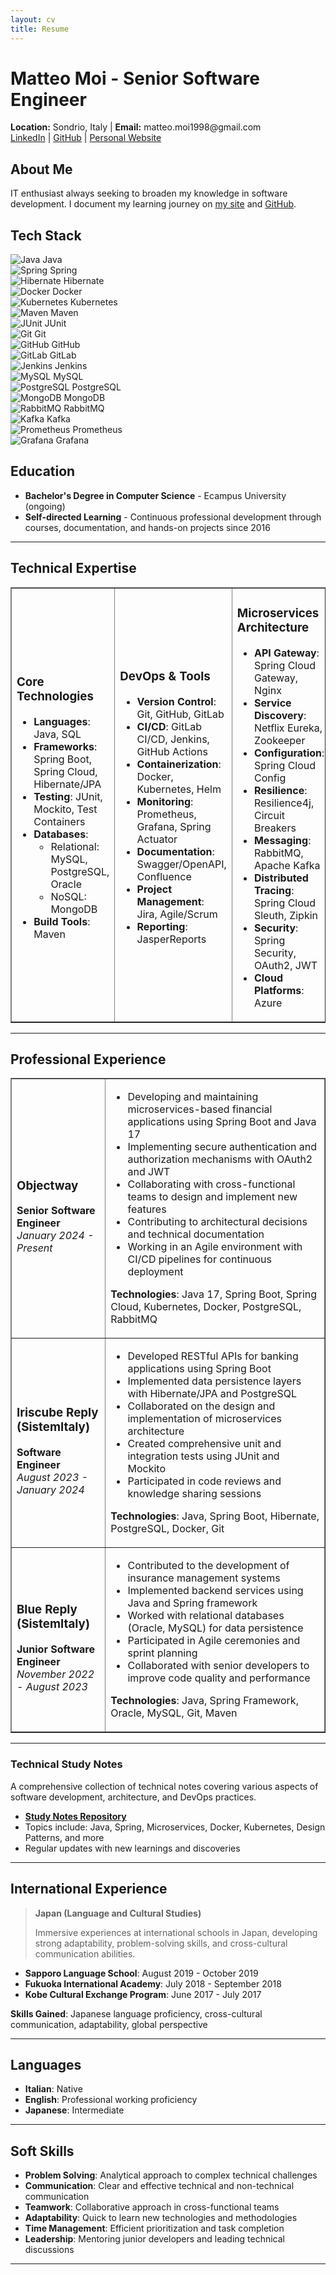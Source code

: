 ```yaml
---
layout: cv
title: Resume
---
```


# Matteo Moi - Senior Software Engineer


<div class="cv-header">
  <strong>Location:</strong> Sondrio, Italy | <strong>Email:</strong> matteo.moi1998@gmail.com<br/>
  <a href="https://www.linkedin.com/in/matteo-moi/">LinkedIn</a> |
  <a href="https://github.com/Jok98">GitHub</a> |
  <a href="https://jok98.github.io">Personal Website</a>
</div>

## About Me
IT enthusiast always seeking to broaden my knowledge in software development. I document my learning journey on [my site](https://jok98.github.io) and [GitHub](https://github.com/Jok98/Jok98.github.io).

## Tech Stack

<div class="tech-grid">
  <div class="tech-item">
    <img src="https://raw.githubusercontent.com/devicons/devicon/master/icons/java/java-original.svg" alt="Java"/>
    <span>Java</span>
  </div>
  <div class="tech-item">
    <img src="https://raw.githubusercontent.com/devicons/devicon/master/icons/spring/spring-original.svg" alt="Spring"/>
    <span>Spring</span>
  </div>
  <div class="tech-item">
    <img src="https://raw.githubusercontent.com/devicons/devicon/master/icons/hibernate/hibernate-plain.svg" alt="Hibernate"/>
    <span>Hibernate</span>
  </div>
  <div class="tech-item">
    <img src="https://raw.githubusercontent.com/devicons/devicon/master/icons/docker/docker-original.svg" alt="Docker"/>
    <span>Docker</span>
  </div>
  <div class="tech-item">
    <img src="https://raw.githubusercontent.com/devicons/devicon/master/icons/kubernetes/kubernetes-plain.svg" alt="Kubernetes"/>
    <span>Kubernetes</span>
  </div>
  <div class="tech-item">
    <img src="https://raw.githubusercontent.com/devicons/devicon/master/icons/maven/maven-original.svg" alt="Maven"/>
    <span>Maven</span>
  </div>
  <div class="tech-item">
    <img src="https://raw.githubusercontent.com/devicons/devicon/master/icons/junit/junit-plain.svg" alt="JUnit"/>
    <span>JUnit</span>
  </div>
  <div class="tech-item">
    <img src="https://raw.githubusercontent.com/devicons/devicon/master/icons/git/git-original.svg" alt="Git"/>
    <span>Git</span>
  </div>
  <div class="tech-item">
    <img src="https://raw.githubusercontent.com/devicons/devicon/master/icons/github/github-original.svg" alt="GitHub"/>
    <span>GitHub</span>
  </div>
  <div class="tech-item">
    <img src="https://raw.githubusercontent.com/devicons/devicon/master/icons/gitlab/gitlab-original.svg" alt="GitLab"/>
    <span>GitLab</span>
  </div>
  <div class="tech-item">
    <img src="https://raw.githubusercontent.com/devicons/devicon/master/icons/jenkins/jenkins-original.svg" alt="Jenkins"/>
    <span>Jenkins</span>
  </div>
  <div class="tech-item">
    <img src="https://raw.githubusercontent.com/devicons/devicon/master/icons/mysql/mysql-original.svg" alt="MySQL"/>
    <span>MySQL</span>
  </div>
  <div class="tech-item">
    <img src="https://raw.githubusercontent.com/devicons/devicon/master/icons/postgresql/postgresql-original.svg" alt="PostgreSQL"/>
    <span>PostgreSQL</span>
  </div>
  <div class="tech-item">
    <img src="https://raw.githubusercontent.com/devicons/devicon/master/icons/mongodb/mongodb-original.svg" alt="MongoDB"/>
    <span>MongoDB</span>
  </div>
  <div class="tech-item">
    <img src="https://raw.githubusercontent.com/devicons/devicon/master/icons/rabbitmq/rabbitmq-original.svg" alt="RabbitMQ"/>
    <span>RabbitMQ</span>
  </div>
  <div class="tech-item">
    <img src="https://raw.githubusercontent.com/devicons/devicon/master/icons/apachekafka/apachekafka-original.svg" alt="Kafka"/>
    <span>Kafka</span>
  </div>
  <div class="tech-item">
    <img src="https://raw.githubusercontent.com/devicons/devicon/master/icons/prometheus/prometheus-original.svg" alt="Prometheus"/>
    <span>Prometheus</span>
  </div>
  <div class="tech-item">
    <img src="https://raw.githubusercontent.com/devicons/devicon/master/icons/grafana/grafana-original.svg" alt="Grafana"/>
    <span>Grafana</span>
  </div>
</div>

## Education

- **Bachelor's Degree in Computer Science** - Ecampus University (ongoing)
- **Self-directed Learning** - Continuous professional development through courses, documentation, and hands-on projects since 2016

---

## Technical Expertise

<table border="1">
  <tr>
    <td width="33%">
      <h3>Core Technologies</h3>
      <ul>
        <li><strong>Languages</strong>: Java, SQL</li>
        <li><strong>Frameworks</strong>: Spring Boot, Spring Cloud, Hibernate/JPA</li>
        <li><strong>Testing</strong>: JUnit, Mockito, Test Containers</li>
        <li><strong>Databases</strong>:
          <ul>
            <li>Relational: MySQL, PostgreSQL, Oracle</li>
            <li>NoSQL: MongoDB</li>
          </ul>
        </li>
        <li><strong>Build Tools</strong>: Maven</li>
      </ul>
    </td>
    <td width="33%">
      <h3>DevOps &amp; Tools</h3>
      <ul>
        <li><strong>Version Control</strong>: Git, GitHub, GitLab</li>
        <li><strong>CI/CD</strong>: GitLab CI/CD, Jenkins, GitHub Actions</li>
        <li><strong>Containerization</strong>: Docker, Kubernetes, Helm</li>
        <li><strong>Monitoring</strong>: Prometheus, Grafana, Spring Actuator</li>
        <li><strong>Documentation</strong>: Swagger/OpenAPI, Confluence</li>
        <li><strong>Project Management</strong>: Jira, Agile/Scrum</li>
        <li><strong>Reporting</strong>: JasperReports</li>
      </ul>
    </td>
    <td width="33%">
      <h3>Microservices Architecture</h3>
      <ul>
        <li><strong>API Gateway</strong>: Spring Cloud Gateway, Nginx</li>
        <li><strong>Service Discovery</strong>: Netflix Eureka, Zookeeper</li>
        <li><strong>Configuration</strong>: Spring Cloud Config</li>
        <li><strong>Resilience</strong>: Resilience4j, Circuit Breakers</li>
        <li><strong>Messaging</strong>: RabbitMQ, Apache Kafka</li>
        <li><strong>Distributed Tracing</strong>: Spring Cloud Sleuth, Zipkin</li>
        <li><strong>Security</strong>: Spring Security, OAuth2, JWT</li>
        <li><strong>Cloud Platforms</strong>: Azure</li>
      </ul>
    </td>
  </tr>
</table>

---

## Professional Experience

<table border="1">
  <tr>
    <td width="30%">
      <h3>Objectway</h3>
      <strong>Senior Software Engineer</strong><br/>
      <em>January 2024 - Present</em>
    </td>
    <td width="70%">
      <ul>
        <li>Developing and maintaining microservices-based financial applications using Spring Boot and Java 17</li>
        <li>Implementing secure authentication and authorization mechanisms with OAuth2 and JWT</li>
        <li>Collaborating with cross-functional teams to design and implement new features</li>
        <li>Contributing to architectural decisions and technical documentation</li>
        <li>Working in an Agile environment with CI/CD pipelines for continuous deployment</li>
      </ul>
      <p><strong>Technologies</strong>: Java 17, Spring Boot, Spring Cloud, Kubernetes, Docker, PostgreSQL, RabbitMQ</p>
    </td>
  </tr>
  <tr>
    <td>
      <h3>Iriscube Reply (SistemItaly)</h3>
      <strong>Software Engineer</strong><br/>
      <em>August 2023 - January 2024</em>
    </td>
    <td>
      <ul>
        <li>Developed RESTful APIs for banking applications using Spring Boot</li>
        <li>Implemented data persistence layers with Hibernate/JPA and PostgreSQL</li>
        <li>Collaborated on the design and implementation of microservices architecture</li>
        <li>Created comprehensive unit and integration tests using JUnit and Mockito</li>
        <li>Participated in code reviews and knowledge sharing sessions</li>
      </ul>
      <p><strong>Technologies</strong>: Java, Spring Boot, Hibernate, PostgreSQL, Docker, Git</p>
    </td>
  </tr>
  <tr>
    <td>
      <h3>Blue Reply (SistemItaly)</h3>
      <strong>Junior Software Engineer</strong><br/>
      <em>November 2022 - August 2023</em>
    </td>
    <td>
      <ul>
        <li>Contributed to the development of insurance management systems</li>
        <li>Implemented backend services using Java and Spring framework</li>
        <li>Worked with relational databases (Oracle, MySQL) for data persistence</li>
        <li>Participated in Agile ceremonies and sprint planning</li>
        <li>Collaborated with senior developers to improve code quality and performance</li>
      </ul>
      <p><strong>Technologies</strong>: Java, Spring Framework, Oracle, MySQL, Git, Maven</p>
    </td>
  </tr>
</table>

---

### Technical Study Notes
A comprehensive collection of technical notes covering various aspects of software development, architecture, and DevOps practices.

- **[Study Notes Repository](https://github.com/Jok98/Jok98.github.io/tree/main/notes/dev)**
- Topics include: Java, Spring, Microservices, Docker, Kubernetes, Design Patterns, and more
- Regular updates with new learnings and discoveries

---

## International Experience

> **Japan (Language and Cultural Studies)**
>
> Immersive experiences at international schools in Japan, developing strong adaptability, problem-solving skills, and cross-cultural communication abilities.

- **Sapporo Language School**: August 2019 - October 2019
- **Fukuoka International Academy**: July 2018 - September 2018
- **Kobe Cultural Exchange Program**: June 2017 - July 2017

**Skills Gained**: Japanese language proficiency, cross-cultural communication, adaptability, global perspective

---

## Languages

- **Italian**: Native
- **English**: Professional working proficiency
- **Japanese**: Intermediate

---

## Soft Skills

- **Problem Solving**: Analytical approach to complex technical challenges
- **Communication**: Clear and effective technical and non-technical communication
- **Teamwork**: Collaborative approach in cross-functional teams
- **Adaptability**: Quick to learn new technologies and methodologies
- **Time Management**: Efficient prioritization and task completion
- **Leadership**: Mentoring junior developers and leading technical discussions

---
